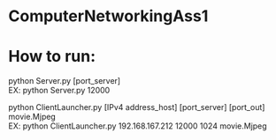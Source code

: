 # ComputerNetworkingAss1
# How to run:
python Server.py [port_server]  
EX: python Server.py 12000

python ClientLauncher.py [IPv4 address_host] [port_server] [port_out] movie.Mjpeg  
EX: python ClientLauncher.py 192.168.167.212 12000 1024 movie.Mjpeg

